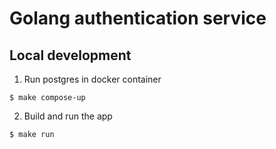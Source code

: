 # Golang authentication service

## Local development
1. Run postgres in docker container
```shell
$ make compose-up
```
2. Build and run the app
```shell
$ make run
```